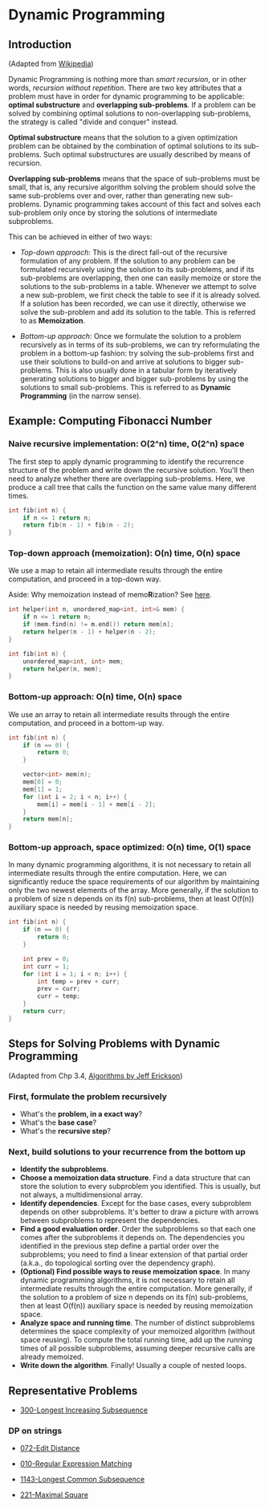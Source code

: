 # Dynamic Programming

## Introduction

(Adapted from [Wikipedia](https://en.wikipedia.org/wiki/Dynamic_programming#Computer_programming))

Dynamic Programming is nothing more than *smart recursion*, or in other words, *recursion without repetition*. There are two key attributes that a problem must have in order for dynamic programming to be applicable: **optimal substructure** and **overlapping sub-problems**. If a problem can be solved by combining optimal solutions to non-overlapping sub-problems, the strategy is called "divide and conquer" instead.

**Optimal substructure** means that the solution to a given optimization problem can be obtained by the combination of optimal solutions to its sub-problems. Such optimal substructures are usually described by means of recursion.

**Overlapping sub-problems** means that the space of sub-problems must be small, that is, any recursive algorithm solving the problem should solve the same sub-problems over and over, rather than generating new sub-problems. Dynamic programming takes account of this fact and solves each sub-problem only once by storing the solutions of intermediate subproblems.

This can be achieved in either of two ways:

* *Top-down approach*: This is the direct fall-out of the recursive formulation of any problem. If the solution to any problem can be formulated recursively using the solution to its sub-problems, and if its sub-problems are overlapping, then one can easily memoize or store the solutions to the sub-problems in a table. Whenever we attempt to solve a new sub-problem, we first check the table to see if it is already solved. If a solution has been recorded, we can use it directly, otherwise we solve the sub-problem and add its solution to the table. This is referred to as **Memoization**.

* *Bottom-up approach*: Once we formulate the solution to a problem recursively as in terms of its sub-problems, we can try reformulating the problem in a bottom-up fashion: try solving the sub-problems first and use their solutions to build-on and arrive at solutions to bigger sub-problems. This is also usually done in a tabular form by iteratively generating solutions to bigger and bigger sub-problems by using the solutions to small sub-problems. This is referred to as **Dynamic Programming** (in the narrow sense).

## Example: Computing Fibonacci Number

### Naive recursive implementation: O(2^n) time, O(2^n) space

The first step to apply dynamic programming to identify the recurrence structure of the problem and write down the recursive solution. You'll then need to analyze whether there are overlapping sub-problems. Here, we produce a call tree that calls the function on the same value many different times.

```c++
int fib(int n) {
    if n <= 1 return n;
    return fib(n - 1) + fib(n - 2);
}
```

### Top-down approach (memoization): O(n) time, O(n) space

We use a map to retain all intermediate results through the entire computation, and proceed in a top-down way.

Aside: Why memoization instead of memo**R**ization? See [here](https://stackoverflow.com/questions/45242851/why-memoization-instead-of-memorization).

```c++
int helper(int n, unordered_map<int, int>& mem) {
    if n <= 1 return n;
    if (mem.find(n) != m.end()) return mem[n];
    return helper(n - 1) + helper(n - 2);
}

int fib(int n) {
    unordered_map<int, int> mem;
    return helper(n, mem);
}
```

### Bottom-up approach: O(n) time, O(n) space

We use an array to retain all intermediate results through the entire computation, and proceed in a bottom-up way.

```c++
int fib(int n) {
    if (n == 0) {
        return 0;
    }

    vector<int> mem(n);
    mem[0] = 0;
    mem[1] = 1;
    for (int i = 2; i < n; i++) {
        mem[i] = mem[i - 1] + mem[i - 2];
    }
    return mem[n];
}
```

### Bottom-up approach, space optimized: O(n) time, O(1) space

In many dynamic programming algorithms, it is not necessary to retain all intermediate results through the entire computation. Here, we can significantly reduce the space requirements of our algorithm by maintaining only the two newest elements of the array. More generally, if the solution to a problem of size n depends on its f(n) sub-problems, then at least O(f(n)) auxiliary space is needed by reusing memoization space.

```c++
int fib(int n) {
    if (n == 0) {
        return 0;
    }

    int prev = 0;
    int curr = 1;
    for (int i = 1; i < n; i++) {
        int temp = prev + curr;
        prev = curr;
        curr = temp;
    }
    return curr;
}
```

## Steps for Solving Problems with Dynamic Programming

(Adapted from Chp 3.4, [Algorithms by Jeff Erickson](https://jeffe.cs.illinois.edu/teaching/algorithms/))

### First, formulate the problem recursively

* What's the **problem, in a exact way**?
* What's the **base case**?
* What's the **recursive step**?
  
### Next, build solutions to your recurrence from the bottom up

* **Identify the subproblems**.
* **Choose a memoization data structure**. Find a data structure that can
store the solution to every subproblem you identified. This is usually, but not always, a multidimensional array.
* **Identify dependencies**. Except for the base cases, every subproblem
depends on other subproblems. It's better to draw a picture with arrows between subproblems to represent the dependencies.
* **Find a good evaluation order**. Order the subproblems so that each one
comes after the subproblems it depends on. The dependencies you identified in the previous step define a partial order over the subproblems; you need to find a linear extension of that partial order (a.k.a., do topological sorting over the dependency graph).
* **(Optional) Find possible ways to reuse memoization space**. In many dynamic programming algorithms, it is not necessary to retain all intermediate results through the entire computation. More generally, if the solution to a problem of size n depends on its f(n) sub-problems, then at least O(f(n)) auxiliary space is needed by reusing memoization space.
* **Analyze space and running time**. The number of distinct subproblems
determines the space complexity of your memoized algorithm (without space reusing). To compute the total running time, add up the running times of all possible subproblems, assuming deeper recursive calls are already memoized.
* **Write down the algorithm**. Finally! Usually a couple of nested loops.

## Representative Problems

* [300-Longest Increasing Subsequence](../300-399/300-Longest-Increasing-Subsequence.md)

### DP on strings

* [072-Edit Distance](../000-099/072-Edit-Distance.md)
* [010-Regular Expression Matching](../000-099/010-Regular-Expression-Matching.md)
* [1143-Longest Common Subsequence]()

* [221-Maximal Square](../200-299/221-Maximal-Square.md)
